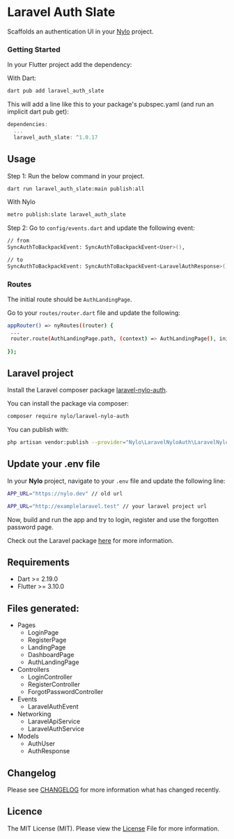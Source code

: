 # Laravel Auth Slate

Scaffolds an authentication UI in your [Nylo](https://nylo.dev) project.

### Getting Started

In your Flutter project add the dependency:

With Dart:

``` bash
dart pub add laravel_auth_slate
```

This will add a line like this to your package's pubspec.yaml (and run an implicit dart pub get):

``` dart 
dependencies:
  ...
  laravel_auth_slate: ^1.0.17
```

## Usage

Step 1: Run the below command in your project.

``` bash
dart run laravel_auth_slate:main publish:all
```

With Nylo

``` bash 
metro publish:slate laravel_auth_slate
```

Step 2: Go to `config/events.dart` and update the following event:

``` bash
// from
SyncAuthToBackpackEvent: SyncAuthToBackpackEvent<User>(),

// to 
SyncAuthToBackpackEvent: SyncAuthToBackpackEvent<LaravelAuthResponse>(),
```

### Routes

The initial route should be `AuthLandingPage`. 

Go to your `routes/router.dart` file and update the following:

``` bash
appRouter() => nyRoutes((router) {
 ...
 router.route(AuthLandingPage.path, (context) => AuthLandingPage(), initialRoute: true); // set to initial route
 
});
```

## Laravel project

Install the Laravel composer package [laravel-nylo-auth](https://github.com/nylo-core/laravel-nylo-auth).

You can install the package via composer:

``` bash
composer require nylo/laravel-nylo-auth
```

You can publish with:

``` bash
php artisan vendor:publish --provider="Nylo\LaravelNyloAuth\LaravelNyloAuthServiceProvider"
```

## Update your .env file

In your **Nylo** project, navigate to your `.env` file and update the following line:

``` bash
APP_URL="https://nylo.dev" // old url

APP_URL="http://examplelaravel.test" // your laravel project url
```

Now, build and run the app and try to login, register and use the forgotten password page.

Check out the Laravel package [here](https://github.com/nylo-core/laravel-nylo-auth) for more information.

## Requirements
* Dart >= 2.19.0
* Flutter >= 3.10.0

## Files generated:
- Pages
  - LoginPage
  - RegisterPage
  - LandingPage
  - DashboardPage
  - AuthLandingPage
- Controllers
  - LoginController
  - RegisterController
  - ForgotPasswordController
- Events
  - LaravelAuthEvent
- Networking
  - LaravelApiService
  - LaravelAuthService
- Models
  - AuthUser
  - AuthResponse

## Changelog
Please see [CHANGELOG](https://github.com/nylo-core/nylo-core/laravel-auth-slate/CHANGELOG.md) for more information what has changed recently.

## Licence

The MIT License (MIT). Please view the [License](https://github.com/nylo-core/nylo-core/laravel-auth-slate/blob/master/licence) File for more information.